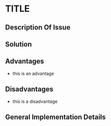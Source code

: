 # TITLE

## Description Of Issue

## Solution

## Advantages

- this is an advantage

## Disadvantages

- this is a disadvantage

## General Implementation Details
